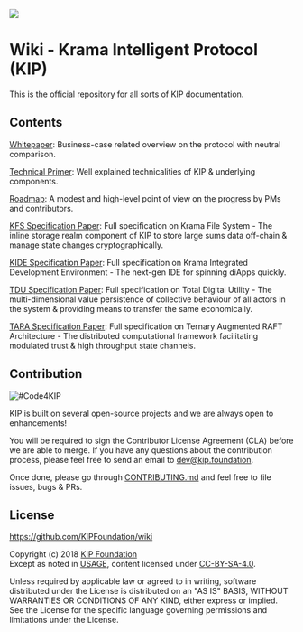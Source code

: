 
<p><a style=algin:center" href="http://kip.foundation"><img src="./images/logo.png" /></a>

# Wiki - Krama Intelligent Protocol (KIP)
This is the official repository for all sorts of KIP documentation.

## Contents

[Whitepaper](/pages/white-paper/Whitepaper.md): Business-case related overview on the protocol with neutral comparison.

[Technical Primer](/pages/technical-primer/TechnicalPrimer.md): Well explained technicalities of KIP & underlying components.

[Roadmap](/pages/pm/Roadmap.md): A modest and high-level point of view on the progress by PMs and contributors.

[KFS Specification Paper](/pages/kfs/kfs-specs.md): Full specification on Krama File System - The inline storage realm component of KIP to store large sums data off-chain & manage state changes cryptographically.

[KIDE Specification Paper](/pages/kide/kide-specs.md): Full specification on Krama Integrated Development Environment - The next-gen IDE for spinning diApps quickly.

[TDU Specification Paper](/pages/tdu/tdu-specs.md): Full specification on Total Digital Utility - The multi-dimensional value persistence of collective behaviour of all actors in the system & providing means to transfer the same economically.

[TARA Specification Paper](/pages/tara/tara-specs.md): Full specification on Ternary Augmented RAFT Architecture - The distributed computational framework facilitating modulated trust & high throughput state channels.

## Contribution

![#Code4KIP](/images/contribute2kip.gif)

KIP is built on several open-source projects and we are always open to enhancements! 

You will be required to sign the Contributor License Agreement (CLA) before we are able to merge. If you have any questions about the contribution process, please feel free to send an email to [dev@kip.foundation](mailto:dev@kip.foundation).  

Once done, please go through [CONTRIBUTING.md](/CONTRIBUTING.md) and feel free to file issues, bugs & PRs.  

## License

https://github.com/KIPFoundation/wiki

Copyright (c) 2018 [KIP Foundation](http://kip.foundation)  
Except as noted in [USAGE](/USAGE.md), content licensed under [CC-BY-SA-4.0](/LICENSE).

Unless required by applicable law or agreed to in writing, software distributed under the License is distributed on an "AS IS" BASIS, WITHOUT WARRANTIES OR CONDITIONS OF ANY KIND, either express or implied. See the License for the specific language governing permissions and limitations under the License.